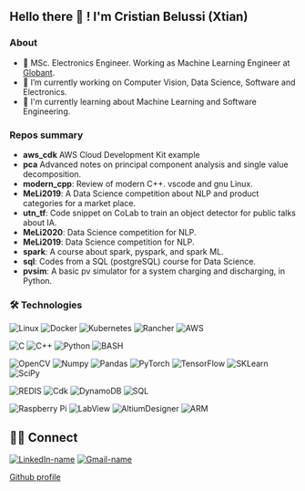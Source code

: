 ## Hello there 👋 ! I'm Cristian Belussi (Xtian)
  
### About 
- :robot: MSc. Electronics Engineer. Working as Machine Learning Engineer at [Globant](https://www.forbes.com/companies/globant).
- :telescope: I’m currently working on Computer Vision, Data Science, Software and Electronics.
- :blue_book: I'm currently learning about Machine Learning and Software Engineering.
  
### Repos summary
* **aws_cdk** AWS Cloud Development Kit example
* **pca** Advanced notes on principal component analysis and single value decomposition.
* **modern_cpp**: Review of modern C++. vscode and gnu Linux.
* **MeLi2019**: A Data Science competition about NLP and product categories for a market place.
* **utn_tf**: Code snippet on CoLab to train an object detector for public talks about IA.
* **MeLi2020**: Data Science competition for NLP.
* **MeLi2019**: Data Science competition for NLP.
* **spark**: A course about spark, pyspark, and spark ML.
* **sql**: Codes from a SQL (postgreSQL) course for Data Science.
* **pvsim**: A basic pv simulator for a system charging and discharging, in Python.
  
### 🛠  Technologies

![Linux](https://img.shields.io/badge/-Linux-000?&logo=Linux)
![Docker](https://img.shields.io/badge/Docker-2CA5E0?&logo=docker)
![Kubernetes](https://img.shields.io/badge/kubernetes-326ce5.svg?&logo=kubernetes)
![Rancher](https://img.shields.io/badge/Rancher-0075A8?&logo=rancher)
![AWS](https://img.shields.io/badge/Amazon_AWS-FF9900?&logo=amazonaws)

![C](https://img.shields.io/badge/C-00599C?&logo=c)
![C++](https://img.shields.io/badge/C%2B%2B-00599C?&logo=c%2B%2B)
![Python](https://img.shields.io/badge/Python-FFD43B?&logo=python)
![BASH](https://img.shields.io/badge/BASH-00599C?&logo=bash)

![OpenCV](https://img.shields.io/badge/OpenCV-27338e?&logo=OpenCV)
![Numpy](https://img.shields.io/badge/Numpy-777BB4?&logo=numpy)
![Pandas](https://img.shields.io/badge/Pandas-2C2D72?&logo=pandas)
![PyTorch](https://img.shields.io/badge/PyTorch-EE4C2C?&logo=PyTorch)
![TensorFlow](https://img.shields.io/badge/TensorFlow-FF6F00?&logo=TensorFlow)
![SKLearn](https://img.shields.io/badge/scikit_learn-F7931E?&logo=scikit-learn)
![SciPy](https://img.shields.io/badge/SciPy-%230C55A5.svg?logo=scipy)

![REDIS](https://img.shields.io/badge/REDIS-CC0000.svg)
![Cdk](https://img.shields.io/badge/AWS_CDK-CCCC00.svg)
![DynamoDB](https://img.shields.io/badge/DynamoDB-CCCC00.svg)
![SQL](https://img.shields.io/badge/SQL-CCCC00.svg)

![Raspberry Pi](https://img.shields.io/badge/-RaspberryPi-C51A4A?logo=Raspberry-Pi)
![LabView](https://img.shields.io/badge/LabView-CCCC00)
![AltiumDesigner](https://img.shields.io/badge/AltiumDesigner-CCCC00)
![ARM](https://img.shields.io/badge/ARMCortex-CCCC00)




## 🙋‍♂️ Connect

[![LinkedIn-name](https://img.shields.io/badge/LinkedIn-0077B5?&logo=linkedin&logoColor=white)][linkedin]
[![Gmail-name](https://img.shields.io/badge/Gmail-D14836?&logo=gmail&logoColor=white)][gmail]

[Github profile](https://xtianhb.github.io)

[linkedin]: https://www.linkedin.com/in/xtianhb
[gmail]: mailto:cristian{.}belussi{at}gmail{.}com
